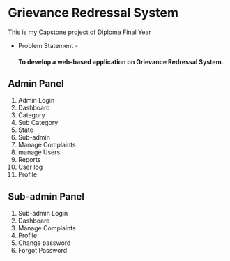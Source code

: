 # Grievance Redressal System
This is my Capstone project of Diploma Final Year 

- Problem Statement -
  #### To develop a web-based application on Grievance Redressal System.

Admin Panel
  --
  1. Admin Login                       
  2. Dashboard
  3. Category
  4. Sub Category
  5. State
  6. Sub-admin
  7. Manage Complaints
  8. manage Users
  9. Reports
  10. User log
  11. Profile

Sub-admin Panel
--
  1. Sub-admin Login
  2. Dashboard
  3. Manage Complaints
  4. Profile
  5. Change password
  6. Forgot Password
    


